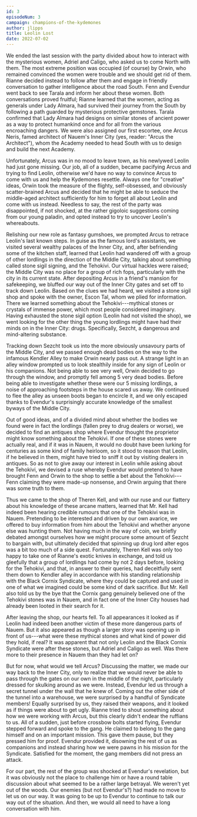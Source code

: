 ```yaml
---
id: 3
episodeNum: 3
campaign: champions-of-the-kydemones
author: jlipps
title: Leolin Lost
date: 2022-07-02
---
```


We ended the last session with the party divided about how to interact with the mysterious women, Adriel and Caligo, who asked us to come North with them. The most extreme position was occupied (of course) by Orwin, who remained convinced the women were trouble and we should get rid of them. Rianne decided instead to follow after them and engage in friendly conversation to gather intelligence about the road South. Fenn and Evendur went back to see Tarala and inform her about these women. Both conversations proved fruitful; Rianne learned that the women, acting as generals under Lady Almara, had survived their journey from the South by following a path guarded by mysterious protective gemstones. Tarala confirmed that Lady Almara had designs on similar stones of ancient power as a way to protect humankind once and for all from the various encroaching dangers. We were also assigned our first escortee, one Arcus Neris, famed architect of Nauem's Inner City (yes, reader: "Arcus the Architect"), whom the Academy needed to head South with us to design and build the next Academy.

Unfortunately, Arcus was in no mood to leave town, as his newlywed Leolin had just gone missing. Our job, all of a sudden, became pacifying Arcus and trying to find Leolin, otherwise we'd have no way to convince Arcus to come with us and help the Kydemones resettle. Always one for "creative" ideas, Orwin took the measure of the flighty, self-obsessed, and obviously scatter-brained Arcus and decided that he might be able to seduce the middle-aged architect sufficiently for him to forget all about Leolin and come with us instead. Needless to say, the rest of the party was disappointed, if not shocked, at the rather gigoloic suggestions coming from our young paladin, and opted instead to try to uncover Leolin's whereabouts.

Relishing our new role as fantasy gumshoes, we prompted Arcus to retrace Leolin's last known steps. In guise as the famous lord's assistants, we visited several wealthy palaces of the Inner City, and, after befriending some of the kitchen staff, learned that Leolin had wandered off with a group of other lordlings in the direction of the Middle City, talking about something called stone sigil signing, and the Tehokivi. Our virtual hackles were raised; the Middle City was no place for a group of rich fops, particularly with the city in its current state. After depositing Arcus in a friend's mansion for safekeeping, we bluffed our way out of the Inner City gates and set off to track down Leolin. Based on the clues we had heard, we visited a stone sigil shop and spoke with the owner, Escon Tal, whom we plied for information. There we learned something about the Tehokivi---mythical stones or crystals of immense power, which most people considered imaginary. Having exhausted the stone sigil option (Leolin had not visited the shop), we went looking for the other thing the young lordlings might have had their minds on in the Inner City: drugs. Specifically, Sezcht, a dangerous and mind-altering substance.

Tracking down Sezcht took us into the more obviously unsavoury parts of the Middle City, and we passed enough dead bodies on the way to the infamous Kendler Alley to make Orwin nearly pass out. A strange light in an alley window prompted us to look stealthily inside for any sign of Leolin or his companions. Not being able to see very well, Orwin decided to go through the window, and promptly fell among 5 very dead bodies. Before being able to investigate whether these were our 5 missing lordlings, a noise of approaching footsteps in the house scared us away. We continued to flee the alley as unseen boots began to encircle it, and we only escaped thanks to Evendur's surprisingly accurate knowledge of the smallest byways of the Middle City.

Out of good ideas, and of a divided mind about whether the bodies we found were in fact the lordlings (fallen prey to drug dealers or worse), we decided to find an antiques shop where Evendur thought the proprietor might know something about the Tehokivi. If one of these stones were actually real, and if it was in Nauem, it would no doubt have been lurking for centuries as some kind of family heirloom, so it stood to reason that Leolin, if he believed in them, might have tried to sniff it out by visiting dealers in antiques. So as not to give away our interest in Leolin while asking about the Tehokivi, we devised a ruse whereby Evendur would pretend to have brought Fenn and Orwin to the shop to settle a bet about the Tehokivi---Fenn claiming they were made-up nonsense, and Orwin arguing that there was some truth to them.

Thus we came to the shop of Theren Kell, and with our ruse and our flattery about his knowledge of these arcane matters, learned that Mr. Kell had indeed been hearing credible rumours that one of the Tehokivi was in Nauem. Pretending to be interested and driven by our own avarice, we offered to buy information from him about the Tehokivi and whether anyone else was hunting them. Not having much in the way of coin, we briefly debated amongst ourselves how we might procure some amount of Sezcht to bargain with, but ultimately decided that spinning up drug lord alter egos was a bit too much of a side quest. Fortunately, Theren Kell was only too happy to take one of Rianne's exotic knives in exchange, and told us gleefully that a group of lordlings had come by not 2 days before, looking for the Tehokivi, and that, in answer to their queries, had deceitfully sent them down to Kendler alley in accordance with his standing relationship with the Black Cornix Syndicate, where they could be captured and used in one of what we imagined could be some kind of dark sacrifice. But Mr. Kell also told us by the bye that the Cornix gang genuinely believed one of the Tehokivi stones was in Nauem, and in fact one of the Inner City houses had already been looted in their search for it.

After leaving the shop, our hearts fell. To all appearances it looked as if Leolin had indeed been another victim of these more dangerous parts of Nauem. But it also appeared as though a larger story was opening up in front of us---what were these mythical stones and what kind of power did they hold, if real? It was apparent that not only Leolin and the Black Cornix Syndicate were after these stones, but Adriel and Caligo as well. Was there more to their presence in Nauem than they had let on?

But for now, what would we tell Arcus? Discussing the matter, we made our way back to the Inner City, only to realize that we would never be able to pass through the gates on our own in the middle of the night, particularly dressed for skulking around as we were. Instead, Evendur led us through a secret tunnel under the wall that he knew of. Coming out the other side of the tunnel into a warehouse, we were surprised by a handful of Syndicate members! Equally surprised by us, they raised their weapons, and it looked as if things were about to get ugly. Rianne tried to shout something about how we were working with Arcus, but this clearly didn't endear the ruffians to us. All of a sudden, just before crossbow bolts started flying, Evendur stepped forward and spoke to the gang. He claimed to belong to the gang himself and on an important mission. This gave them pause, but they pressed him for proof. Evendur provided it, disowning the rest of us as companions and instead sharing how we were pawns in his mission for the Syndicate. Satisfied for the moment, the gang members did not press an attack.

For our part, the rest of the group was shocked at Evendur's revelation, but it was obviously not the place to challenge him or have a round table discussion about what seemed to be a rather large betrayal. We weren't yet out of the woods. Our enemies (but not Evendur's?) had made no move to let us on our way. It was going to be up to Evendur to continue to talk our way out of the situation. And then, we would all need to have a long conversation with him.

